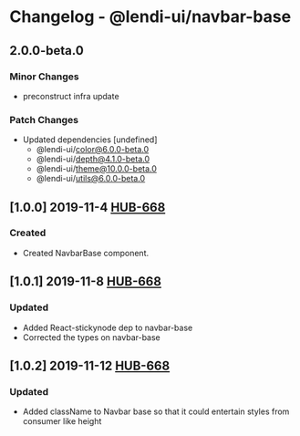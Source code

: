 # Changelog - @lendi-ui/navbar-base

## 2.0.0-beta.0

### Minor Changes

- preconstruct infra update

### Patch Changes

- Updated dependencies [undefined]
  - @lendi-ui/color@6.0.0-beta.0
  - @lendi-ui/depth@4.1.0-beta.0
  - @lendi-ui/theme@10.0.0-beta.0
  - @lendi-ui/utils@6.0.0-beta.0

## [1.0.0] 2019-11-4 [HUB-668](https://creditandfinance.atlassian.net/browse/HUB-668)

### Created

- Created NavbarBase component.

## [1.0.1] 2019-11-8 [HUB-668](https://creditandfinance.atlassian.net/browse/HUB-668)

### Updated

- Added React-stickynode dep to navbar-base
- Corrected the types on navbar-base

## [1.0.2] 2019-11-12 [HUB-668](https://creditandfinance.atlassian.net/browse/HUB-668)

### Updated

- Added className to Navbar base so that it could entertain styles from consumer like height
